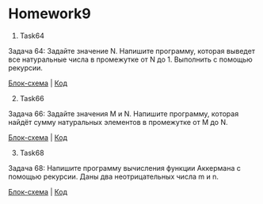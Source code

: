 # Homework9

1. Task64

Задача 64: Задайте значение N. Напишите программу, которая выведет все натуральные числа в промежутке от N до 1. Выполнить с помощью рекурсии.

[Блок-схема](Task64/diagram.drawio.png) | [Код](Task64/Program.cs) 

2. Task66

 Задача 66: Задайте значения M и N. Напишите программу, которая найдёт сумму натуральных элементов в промежутке от M до N.

[Блок-схема](Task66/diagram.drawio.png) | [Код](Task66/Program.cs) 

3. Task68

Задача 68: Напишите программу вычисления функции Аккермана с помощью рекурсии. Даны два неотрицательных числа m и n.

[Блок-схема](Task68/diagram.drawio.png) | [Код](Task68/Program.cs) 




